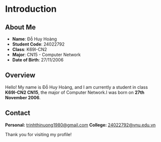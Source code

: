 # Introduction

## About Me

- **Name**: Đỗ Huy Hoàng  
- **Student Code**: 24022792  
- **Class**: K69I-CN2  
- **Major**: CN15 - Computer Network  
- **Date of Birth**: 27/11/2006  

## Overview

Hello! My name is Đỗ Huy Hoàng, and I am currently a student in class **K69I-CN2 CN15**, the major of Computer Network.I was born on **27th November 2006**.  
 

## Contact

**Personal:** trinhthinuong1980@gmail.com
**College:** 24022792@vnu.edu.vn  

Thank you for visiting my profile!  
